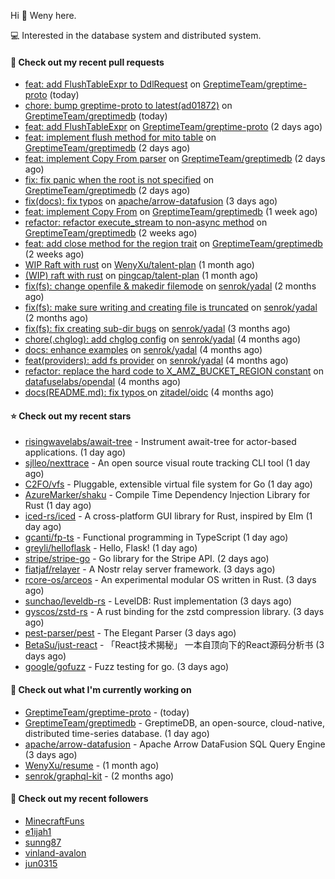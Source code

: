 Hi 👋 Weny here.

💻 Interested in the database system and distributed system.

#### 🔨 Check out my recent pull requests

- [feat: add FlushTableExpr to DdlRequest](https://github.com/GreptimeTeam/greptime-proto/pull/12) on [GreptimeTeam/greptime-proto](https://github.com/GreptimeTeam/greptime-proto) (today)
- [chore: bump greptime-proto to latest(ad01872)](https://github.com/GreptimeTeam/greptimedb/pull/1102) on [GreptimeTeam/greptimedb](https://github.com/GreptimeTeam/greptimedb) (today)
- [feat: add FlushTableExpr](https://github.com/GreptimeTeam/greptime-proto/pull/11) on [GreptimeTeam/greptime-proto](https://github.com/GreptimeTeam/greptime-proto) (2 days ago)
- [feat: implement flush method for mito table](https://github.com/GreptimeTeam/greptimedb/pull/1094) on [GreptimeTeam/greptimedb](https://github.com/GreptimeTeam/greptimedb) (2 days ago)
- [feat: implement Copy From parser](https://github.com/GreptimeTeam/greptimedb/pull/1092) on [GreptimeTeam/greptimedb](https://github.com/GreptimeTeam/greptimedb) (2 days ago)
- [fix: fix panic when the root is not specified](https://github.com/GreptimeTeam/greptimedb/pull/1089) on [GreptimeTeam/greptimedb](https://github.com/GreptimeTeam/greptimedb) (2 days ago)
- [fix(docs): fix typos](https://github.com/apache/arrow-datafusion/pull/5403) on [apache/arrow-datafusion](https://github.com/apache/arrow-datafusion) (3 days ago)
- [feat: implement Copy From](https://github.com/GreptimeTeam/greptimedb/pull/1064) on [GreptimeTeam/greptimedb](https://github.com/GreptimeTeam/greptimedb) (1 week ago)
- [refactor: refactor execute_stream to non-async method](https://github.com/GreptimeTeam/greptimedb/pull/980) on [GreptimeTeam/greptimedb](https://github.com/GreptimeTeam/greptimedb) (2 weeks ago)
- [feat: add close method for the region trait](https://github.com/GreptimeTeam/greptimedb/pull/970) on [GreptimeTeam/greptimedb](https://github.com/GreptimeTeam/greptimedb) (2 weeks ago)
- [WIP Raft with rust](https://github.com/WenyXu/talent-plan/pull/1) on [WenyXu/talent-plan](https://github.com/WenyXu/talent-plan) (1 month ago)
- [(WIP) raft with rust](https://github.com/pingcap/talent-plan/pull/456) on [pingcap/talent-plan](https://github.com/pingcap/talent-plan) (1 month ago)
- [fix(fs): change openfile &amp; makedir filemode](https://github.com/senrok/yadal/pull/7) on [senrok/yadal](https://github.com/senrok/yadal) (2 months ago)
- [fix(fs): make sure writing and creating file is truncated](https://github.com/senrok/yadal/pull/6) on [senrok/yadal](https://github.com/senrok/yadal) (2 months ago)
- [fix(fs): fix creating sub-dir bugs](https://github.com/senrok/yadal/pull/5) on [senrok/yadal](https://github.com/senrok/yadal) (3 months ago)
- [chore(.chglog): add chglog config](https://github.com/senrok/yadal/pull/4) on [senrok/yadal](https://github.com/senrok/yadal) (4 months ago)
- [docs: enhance examples](https://github.com/senrok/yadal/pull/3) on [senrok/yadal](https://github.com/senrok/yadal) (4 months ago)
- [feat(providers): add fs provider](https://github.com/senrok/yadal/pull/1) on [senrok/yadal](https://github.com/senrok/yadal) (4 months ago)
- [refactor: replace the hard code to X_AMZ_BUCKET_REGION constant](https://github.com/datafuselabs/opendal/pull/866) on [datafuselabs/opendal](https://github.com/datafuselabs/opendal) (4 months ago)
- [docs(README.md): fix typos ](https://github.com/zitadel/oidc/pull/227) on [zitadel/oidc](https://github.com/zitadel/oidc) (4 months ago)

#### ⭐ Check out my recent stars

- [risingwavelabs/await-tree](https://github.com/risingwavelabs/await-tree) - Instrument await-tree for actor-based applications. (1 day ago)
- [sjlleo/nexttrace](https://github.com/sjlleo/nexttrace) - An open source visual route tracking CLI tool (1 day ago)
- [C2FO/vfs](https://github.com/C2FO/vfs) - Pluggable, extensible virtual file system for Go (1 day ago)
- [AzureMarker/shaku](https://github.com/AzureMarker/shaku) - Compile Time Dependency lnjection Library for Rust (1 day ago)
- [iced-rs/iced](https://github.com/iced-rs/iced) - A cross-platform GUI library for Rust, inspired by Elm (1 day ago)
- [gcanti/fp-ts](https://github.com/gcanti/fp-ts) - Functional programming in TypeScript (1 day ago)
- [greyli/helloflask](https://github.com/greyli/helloflask) - Hello, Flask! (1 day ago)
- [stripe/stripe-go](https://github.com/stripe/stripe-go) - Go library for the Stripe API.     (2 days ago)
- [fiatjaf/relayer](https://github.com/fiatjaf/relayer) - A Nostr relay server framework. (3 days ago)
- [rcore-os/arceos](https://github.com/rcore-os/arceos) - An experimental modular OS written in Rust. (3 days ago)
- [sunchao/leveldb-rs](https://github.com/sunchao/leveldb-rs) - LevelDB: Rust implementation (3 days ago)
- [gyscos/zstd-rs](https://github.com/gyscos/zstd-rs) - A rust binding for the zstd compression library. (3 days ago)
- [pest-parser/pest](https://github.com/pest-parser/pest) - The Elegant Parser (3 days ago)
- [BetaSu/just-react](https://github.com/BetaSu/just-react) - 「React技术揭秘」  一本自顶向下的React源码分析书 (3 days ago)
- [google/gofuzz](https://github.com/google/gofuzz) - Fuzz testing for go. (3 days ago)

#### 👷 Check out what I'm currently working on

- [GreptimeTeam/greptime-proto](https://github.com/GreptimeTeam/greptime-proto) -  (today)
- [GreptimeTeam/greptimedb](https://github.com/GreptimeTeam/greptimedb) - GreptimeDB, an open-source, cloud-native, distributed time-series database. (1 day ago)
- [apache/arrow-datafusion](https://github.com/apache/arrow-datafusion) - Apache Arrow DataFusion SQL Query Engine (3 days ago)
- [WenyXu/resume](https://github.com/WenyXu/resume) -  (1 month ago)
- [senrok/graphql-kit](https://github.com/senrok/graphql-kit) -  (2 months ago)

#### 👯 Check out my recent followers

- [MinecraftFuns](https://github.com/MinecraftFuns)
- [e1ijah1](https://github.com/e1ijah1)
- [sunng87](https://github.com/sunng87)
- [vinland-avalon](https://github.com/vinland-avalon)
- [jun0315](https://github.com/jun0315)


